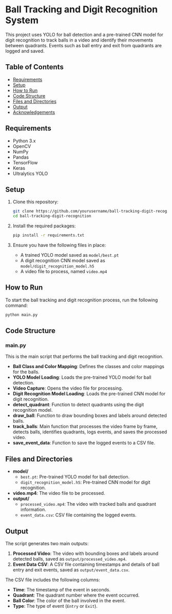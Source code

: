 # Ball Tracking and Digit Recognition System

This project uses YOLO for ball detection and a pre-trained CNN model for digit recognition to track balls in a video and identify their movements between quadrants. Events such as ball entry and exit from quadrants are logged and saved.

## Table of Contents

- [Requirements](#requirements)
- [Setup](#setup)
- [How to Run](#how-to-run)
- [Code Structure](#code-structure)
- [Files and Directories](#files-and-directories)
- [Output](#output)
- [Acknowledgements](#acknowledgements)

## Requirements

- Python 3.x
- OpenCV
- NumPy
- Pandas
- TensorFlow
- Keras
- Ultralytics YOLO

## Setup

1. Clone this repository:

    ```bash
    git clone https://github.com/yourusername/ball-tracking-digit-recognition.git
    cd ball-tracking-digit-recognition
    ```

2. Install the required packages:

    ```bash
    pip install -r requirements.txt
    ```

3. Ensure you have the following files in place:
    - A trained YOLO model saved as `model/best.pt`
    - A digit recognition CNN model saved as `model/digit_recognition_model.h5`
    - A video file to process, named `video.mp4`

## How to Run

To start the ball tracking and digit recognition process, run the following command:

```bash
python main.py
```

## Code Structure

### main.py

This is the main script that performs the ball tracking and digit recognition.

- **Ball Class and Color Mapping**: Defines the classes and color mappings for the balls.
- **YOLO Model Loading**: Loads the pre-trained YOLO model for ball detection.
- **Video Capture**: Opens the video file for processing.
- **Digit Recognition Model Loading**: Loads the pre-trained CNN model for digit recognition.
- **detect_quadrant**: Function to detect quadrants using the digit recognition model.
- **draw_ball**: Function to draw bounding boxes and labels around detected balls.
- **track_balls**: Main function that processes the video frame by frame, detects balls, identifies quadrants, logs events, and saves the processed video.
- **save_event_data**: Function to save the logged events to a CSV file.

## Files and Directories

- **model/**
  - `best.pt`: Pre-trained YOLO model for ball detection.
  - `digit_recognition_model.h5`: Pre-trained CNN model for digit recognition.
- **video.mp4**: The video file to be processed.
- **output/**
  - `processed_video.mp4`: The video with tracked balls and quadrant information.
  - `event_data.csv`: CSV file containing the logged events.

## Output

The script generates two main outputs:

1. **Processed Video**: The video with bounding boxes and labels around detected balls, saved as `output/processed_video.mp4`.
2. **Event Data CSV**: A CSV file containing timestamps and details of ball entry and exit events, saved as `output/event_data.csv`.

The CSV file includes the following columns:

- **Time**: The timestamp of the event in seconds.
- **Quadrant**: The quadrant number where the event occurred.
- **Ball Color**: The color of the ball involved in the event.
- **Type**: The type of event (`Entry` or `Exit`).
